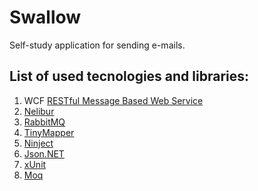 # Swallow

Self-study application for sending e-mails. 

## List of used tecnologies and libraries:
1. WCF [RESTful Message Based Web Service](http://www.codeproject.com/Articles/712689/Building-RESTful-Message-Based-Web-Services-with-W) 
2. [Nelibur](http://nelibur.org/)
3. [RabbitMQ](https://www.rabbitmq.com/)
4. [TinyMapper](http://tinymapper.net)
5. [Ninject](http://www.ninject.org/)
6. [Json.NET](http://www.newtonsoft.com/json)
7. [xUnit](https://github.com/xunit/xunit)
8. [Moq](http://www.moqthis.com)
